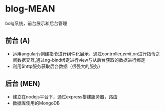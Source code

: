 # blog-MEAN
bolg系统，前台展示和后台管理
## 前台 (A)
  * 运用angularjs创建指令进行组件化展示，通过controller,$emit,$on进行指令之间数据交互,通过ng-bind绑定进行view与从后台获取的数据进行绑定
  * 利用$http服务获取后台数据（很强大的服务）
## 后台 (MEN)
  * 建立在nodejs平台下，通过express搭建服务器，路由
  * 数据库使用的MongoDB
